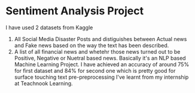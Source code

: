 # Sentiment Analysis Project
I have used 2 datasets from Kaggle
  1. All Social Media Disaster Posts and distiguishes between Actual news and Fake news based on the way the text has been described.
  2. A list of all financial news and whetehr those news turned out to be Positive, Negative or Nuetral based news.
Basically it's an NLP based Machine Learning Project.
I have achieved an accuracy of around 75% for first dataset and 84% for second one which is pretty good for surface touching text pre-preprocessing I've learnt from my internship at Teachnook Learning.
